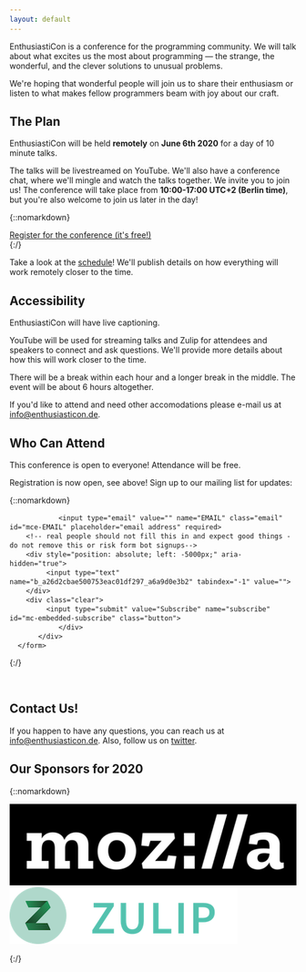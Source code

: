```yaml
---
layout: default
---
```


<div class="lead pretty-links">

EnthusiastiCon is a conference for the programming community.
We will talk about what excites us the most about programming — the strange, the wonderful, and the clever solutions to unusual problems.

We're hoping that wonderful people will join us to share their enthusiasm or listen to what makes fellow programmers beam with joy about our craft.

## The Plan

EnthusiastiCon will be held **remotely** on <b>June 6th 2020</b> for a day of 10 minute talks.

The talks will be livestreamed on YouTube. We'll also have a conference chat, where we'll mingle and watch the talks together. We invite you to join us! The conference will take place from **10:00-17:00 UTC+2 (Berlin time)**, but you're also welcome to join us later in the day!

{::nomarkdown}
<div class="center">
<a href=https://pretix.eu/enthusiasticon/2020 class="button">Register for the conference (it's free!)</a>
</div>
{:/}

Take a look at the [schedule](/programme/)! We'll publish details on how everything will work remotely closer to the time.


## Accessibility

EnthusiastiCon will have live captioning.

YouTube will be used for streaming talks and Zulip for attendees and speakers to connect and ask questions.
We'll provide more details about how this will work closer to the time.

There will be a break within each hour and a longer break in the middle.
The event will be about 6 hours altogether.

If you'd like to attend and need other accomodations please e-mail us at [info@enthusiasticon.de](mailto:info@enthusiasticon.de).


## Who Can Attend

This conference is open to everyone! Attendance will be free.

Registration is now open, see above! Sign up to our mailing list for updates:

{::nomarkdown}
<!-- Begin MailChimp Signup Form -->
<div id="mc_embed_signup">
     <form action="https://enthusiasticon.us17.list-manage.com/subscribe/post?u=a26d2cbae500753eac01df297&amp;id=a6a9d0e3b2"
           method="post"
           id="mc-embedded-subscribe-form"
	   name="mc-embedded-subscribe-form"
	   class="validate"
	   target="_blank"
	   novalidate>
	   <div id="mc_embed_signup_scroll">

                <input type="email" value="" name="EMAIL" class="email" id="mce-EMAIL" placeholder="email address" required>
		<!-- real people should not fill this in and expect good things - do not remove this or risk form bot signups-->
		<div style="position: absolute; left: -5000px;" aria-hidden="true">
		     <input type="text" name="b_a26d2cbae500753eac01df297_a6a9d0e3b2" tabindex="-1" value="">
		</div>
		<div class="clear">
		     <input type="submit" value="Subscribe" name="subscribe" id="mc-embedded-subscribe" class="button">
                </div>
           </div>
      </form>
</div>

{:/}
<!--End mc_embed_signup-->

&nbsp;
&nbsp;


## Contact Us!

If you happen to have any questions, you can reach us at [info@enthusiasticon.de](mailto:info@enthusiasticon.de).
Also, follow us on [twitter](https://twitter.com/enthusiasticon_).


## Our Sponsors for 2020

{::nomarkdown}

<div class="rectify">
  <a href="https://www.mozilla.org/" target="_blank">
    <img alt="logo Mozilla" title="Mozilla" src="/assets/img/logo_mozilla-bw-rgb.png">
  </a>
</div>

<div class="rectify">
  <a href="https://zulip.com" target="_blank">
    <img alt="logo Zulip" title="Zulip" src="/assets/img/zulip-org-logo.png">
  </a>
</div>

{:/}

</div>
